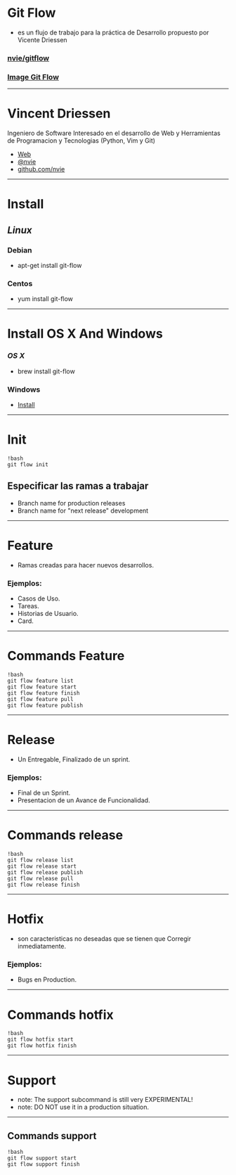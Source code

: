 # Git Flow

- es un flujo de trabajo para la práctica de Desarrollo propuesto por Vicente Driessen

### [nvie/gitflow](https://github.com/nvie/gitflow)
### [Image Git Flow](https://jacovanstaden.files.wordpress.com/2011/03/git-flow-overview.jpg)

------------------------------------------------------

# Vincent Driessen

Ingeniero de Software Interesado en el desarrollo de Web y Herramientas de Programacion y Tecnologias (Python, Vim y Git)

- [Web](http://nvie.com/about)
- [@nvie](https://twitter.com/nvie)
- [github.com/nvie](https://github.com/nvie)


------------------------------------------------------
# Install

## *Linux*

### Debian

- apt-get install git-flow

### Centos

- yum install git-flow


------------------------------------------------------

# Install OS X And Windows

### *OS X*

- brew install git-flow

### Windows

- [Install](https://github.com/nvie/gitflow/wiki/Windows)

------------------------------------------------------

# Init

    !bash
    git flow init


## Especificar las ramas a trabajar

- Branch name for production releases
- Branch name for "next release" development

------------------------------------------------------

# Feature

- Ramas creadas para hacer nuevos desarrollos.

### Ejemplos:

- Casos de Uso.
- Tareas.
- Historias de Usuario.
- Card.

------------------------------------------------------

# Commands Feature

    !bash
    git flow feature list
    git flow feature start
    git flow feature finish
    git flow feature pull
    git flow feature publish

------------------------------------------------------

# Release

- Un Entregable, Finalizado de un sprint.

### Ejemplos:

- Final de un Sprint.
- Presentacion de un Avance de Funcionalidad.

------------------------------------------------------

# Commands release

    !bash
    git flow release list
    git flow release start
    git flow release publish
    git flow release pull
    git flow release finish

------------------------------------------------------

# Hotfix

- son caracteristicas no deseadas que se tienen que Corregir inmediatamente.

### Ejemplos:

- Bugs en Production.

------------------------------------------------------

# Commands hotfix

    !bash
    git flow hotfix start
    git flow hotfix finish

------------------------------------------------------

# Support

- note: The support subcommand is still very EXPERIMENTAL!
- note: DO NOT use it in a production situation.

------------------------------------------------------

## Commands support

    !bash
    git flow support start
    git flow support finish
